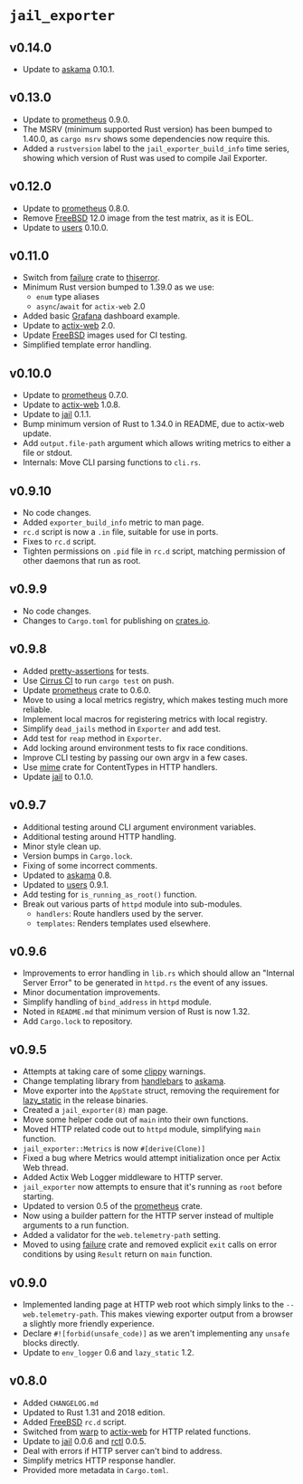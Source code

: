 # `jail_exporter`

## v0.14.0

  - Update to [askama] 0.10.1.

## v0.13.0

  - Update to [prometheus] 0.9.0.
  - The MSRV (minimum supported Rust version) has been bumped to 1.40.0, as
    `cargo msrv` shows some dependencies now require this.
  - Added a `rustversion` label to the `jail_exporter_build_info` time series,
    showing which version of Rust was used to compile Jail Exporter.

## v0.12.0

  - Update to [prometheus] 0.8.0.
  - Remove [FreeBSD] 12.0 image from the test matrix, as it is EOL.
  - Update to [users] 0.10.0.

## v0.11.0

  - Switch from [failure] crate to [thiserror].
  - Minimum Rust version bumped to 1.39.0 as we use:
    - `enum` type aliases
    - `async`/`await` for `actix-web` 2.0
  - Added basic [Grafana] dashboard example.
  - Update to [actix-web] 2.0.
  - Update [FreeBSD] images used for CI testing.
  - Simplified template error handling.

## v0.10.0

  - Update to [prometheus] 0.7.0.
  - Update to [actix-web] 1.0.8.
  - Update to [jail] 0.1.1.
  - Bump minimum version of Rust to 1.34.0 in README, due to actix-web update.
  - Add `output.file-path` argument which allows writing metrics to either a
    file or stdout.
  - Internals: Move CLI parsing functions to `cli.rs`.

## v0.9.10

  - No code changes.
  - Added `exporter_build_info` metric to man page.
  - `rc.d` script is now a `.in` file, suitable for use in ports.
  - Fixes to `rc.d` script.
  - Tighten permissions on `.pid` file in `rc.d` script, matching permission
    of other daemons that run as root.

## v0.9.9

  - No code changes.
  - Changes to `Cargo.toml` for publishing on [crates.io].

## v0.9.8

  - Added [pretty-assertions] for tests.
  - Use [Cirrus CI] to run `cargo test` on push.
  - Update [prometheus] crate to 0.6.0.
  - Move to using a local metrics registry, which makes testing much more
    reliable.
  - Implement local macros for registering metrics with local registry.
  - Simplify `dead_jails` method in `Exporter` and add test.
  - Add test for `reap` method in `Exporter`.
  - Add locking around environment tests to fix race conditions.
  - Improve CLI testing by passing our own argv in a few cases.
  - Use [mime] crate for ContentTypes in HTTP handlers.
  - Update [jail] to 0.1.0.

## v0.9.7

  - Additional testing around CLI argument environment variables.
  - Additional testing around HTTP handling.
  - Minor style clean up.
  - Version bumps in `Cargo.lock`.
  - Fixing of some incorrect comments.
  - Updated to [askama] 0.8.
  - Updated to [users] 0.9.1.
  - Add testing for `is_running_as_root()` function.
  - Break out various parts of `httpd` module into sub-modules.
    - `handlers`: Route handlers used by the server.
    - `templates`: Renders templates used elsewhere.

## v0.9.6

  - Improvements to error handling in `lib.rs` which should allow an "Internal
    Server Error" to be generated in `httpd.rs` the event of any issues.
  - Minor documentation improvements.
  - Simplify handling of `bind_address` in `httpd` module.
  - Noted in `README.md` that minimum version of Rust is now 1.32.
  - Add `Cargo.lock` to repository.

## v0.9.5

  - Attempts at taking care of some [clippy] warnings.
  - Change templating library from [handlebars] to [askama].
  - Move exporter into the `AppState` struct, removing the requirement for
    [lazy_static] in the release binaries.
  - Created a `jail_exporter(8)` man page.
  - Move some helper code out of `main` into their own functions.
  - Moved HTTP related code out to `httpd` module, simplifying `main` function.
  - `jail_exporter::Metrics` is now `#[derive(Clone)]`
  - Fixed a bug where Metrics would attempt initialization once per Actix Web
    thread.
  - Added Actix Web Logger middleware to HTTP server.
  - `jail_exporter` now attempts to ensure that it's running as `root` before
    starting.
  - Updated to version 0.5 of the [prometheus] crate.
  - Now using a builder pattern for the HTTP server instead of multiple
    arguments to a run function.
  - Added a validator for the `web.telemetry-path` setting.
  - Moved to using [failure] crate and removed explicit `exit` calls on error
    conditions by using `Result` return on `main` function.

## v0.9.0

  - Implemented landing page at HTTP web root which simply links to the
    `--web.telemetry-path`. This makes viewing exporter output from a browser
    a slightly more friendly experience.
  - Declare `#![forbid(unsafe_code)]` as we aren't implementing any `unsafe`
    blocks directly.
  - Update to `env_logger` 0.6 and `lazy_static` 1.2.

## v0.8.0

  - Added `CHANGELOG.md`
  - Updated to Rust 1.31 and 2018 edition.
  - Added [FreeBSD] `rc.d` script.
  - Switched from [warp] to [actix-web] for HTTP related functions.
  - Update to [jail] 0.0.6 and [rctl] 0.0.5.
  - Deal with errors if HTTP server can't bind to address.
  - Simplify metrics HTTP response handler.
  - Provided more metadata in `Cargo.toml`.

<!-- Links -->
[actix-web]: https://crates.io/crates/actix-web
[askama]: https://crates.io/crates/askama
[clippy]: https://github.com/rust-lang/rust-clippy
[crates.io]: https://crates.io/
[failure]: https://crates.io/crates/failure
[handlebars]: https://crates.io/crates/handlebars
[jail]: https://crates.io/crates/jail
[lazy_static]: https://crates.io/crates/lazy_static
[mime]: https://crates.io/crates/mime
[pretty-assertions]: https://crates.io/crates/pretty-assertions
[prometheus]: https://crates.io/crates/prometheus
[rctl]: https://crates.io/crates/rctl
[thiserror]: https://github.com/dtolnay/thiserror
[users]: https://crates/io/crates/users
[warp]: https://crates.io/crates/warp
[Cirrus CI]: https://cirrus-ci.org/
[FreeBSD]: https://www.freebsd.org/
[Grafana]: https://grafana.com/grafana/
